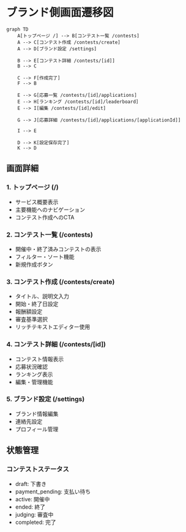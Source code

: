 # ブランド側画面遷移図

```mermaid
graph TD
    A[トップページ /] --> B[コンテスト一覧 /contests]
    A --> C[コンテスト作成 /contests/create]
    A --> D[ブランド設定 /settings]
    
    B --> E[コンテスト詳細 /contests/[id]]
    B --> C
    
    C --> F[作成完了]
    F --> B
    
    E --> G[応募一覧 /contests/[id]/applications]
    E --> H[ランキング /contests/[id]/leaderboard]
    E --> I[編集 /contests/[id]/edit]
    
    G --> J[応募詳細 /contests/[id]/applications/[applicationId]]
    
    I --> E
    
    D --> K[設定保存完了]
    K --> D
```

## 画面詳細

### 1. トップページ (/)
- サービス概要表示
- 主要機能へのナビゲーション
- コンテスト作成へのCTA

### 2. コンテスト一覧 (/contests)
- 開催中・終了済みコンテストの表示
- フィルター・ソート機能
- 新規作成ボタン

### 3. コンテスト作成 (/contests/create)
- タイトル、説明文入力
- 開始・終了日設定
- 報酬額設定
- 審査基準選択
- リッチテキストエディター使用

### 4. コンテスト詳細 (/contests/[id])
- コンテスト情報表示
- 応募状況確認
- ランキング表示
- 編集・管理機能

### 5. ブランド設定 (/settings)
- ブランド情報編集
- 連絡先設定
- プロフィール管理

## 状態管理

### コンテストステータス
- draft: 下書き
- payment_pending: 支払い待ち
- active: 開催中
- ended: 終了
- judging: 審査中
- completed: 完了 